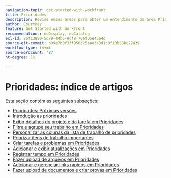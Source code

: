 ```yaml
---
navigation-topic: get-started-with-workfront
title: Prioridades
description: Revise essas áreas para obter um entendimento da área Prioridades no Adobe Workfront.
author: Courtney
feature: Get Started with Workfront
recommendations: noDisplay, noCatalog
exl-id: 26f13890-5d79-44b6-9cf8-70ef05e4564d
source-git-commit: b99e7b0f33f950c25aa83e3d1c8f13b08bc27a39
workflow-type: tm+mt
source-wordcount: '87'
ht-degree: 1%

---
```


# Prioridades: índice de artigos

Esta seção contém as seguintes subseções:

* [Prioridades: Próximas versões](/help/quicksilver/workfront-basics/priorities/priorities-upcoming-releases.md)
* [Introdução às prioridades](/help/quicksilver/workfront-basics/priorities/get-started-with-priorities.md)
* [Exibir detalhes do projeto e da tarefa em Prioridades](/help/quicksilver/workfront-basics/priorities/view-task-project-details.md)
* [Filtre e agrupe seu trabalho em Prioridades](/help/quicksilver/workfront-basics/priorities/filter-group-work-priorities.md)
* [Personalizar as colunas da lista de trabalho de prioridades](/help/quicksilver/workfront-basics/priorities/customize-worklist-columns.md)
* [Priorizar itens de trabalho importantes](/help/quicksilver/workfront-basics/priorities/prioritize-work-items.md)
* [Criar tarefas e problemas em Prioridades](/help/quicksilver/workfront-basics/priorities/create-task-issue-priorities.md)
* [Adicionar e exibir atualizações em Prioridades](/help/quicksilver/workfront-basics/priorities/add-view-updates-priorities.md)
* [Registrar tempo em Prioridades](/help/quicksilver/workfront-basics/priorities/log-time-priorities.md)
* [Fazer upload de arquivos em Prioridades](/help/quicksilver/workfront-basics/priorities/upload-files-in-priorities.md)
* [Adicionar e gerenciar links rápidos em Prioridades](/help/quicksilver/workfront-basics/priorities/quick-links-priorities.md)
  <!--* [Catch up on work in Priorities](/help/quicksilver/workfront-basics/priorities/catch-me-up.md)-->
* [Fazer upload de documentos e criar provas em Prioridades](/help/quicksilver/workfront-basics/priorities/documents-and-proofs-priorities.md)